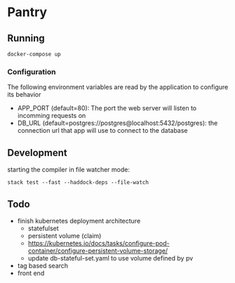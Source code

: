 # Pantry


## Running

``` shell
docker-compose up
```

### Configuration

The following environment variables are read by the application to configure
its behavior

- APP_PORT (default=80): The port the web server will listen to incomming requests on
- DB_URL (default=postgres://postgres@localhost:5432/postgres): the connection url that app will use to connect to the database

## Development

starting the compiler in file watcher mode:

``` shell
stack test --fast --haddock-deps --file-watch
```

## Todo

* finish kubernetes deployment architecture
  * statefulset
  * persistent volume (claim)
  * https://kubernetes.io/docs/tasks/configure-pod-container/configure-persistent-volume-storage/
  * update db-stateful-set.yaml to use volume defined by pv
* tag based search
* front end
